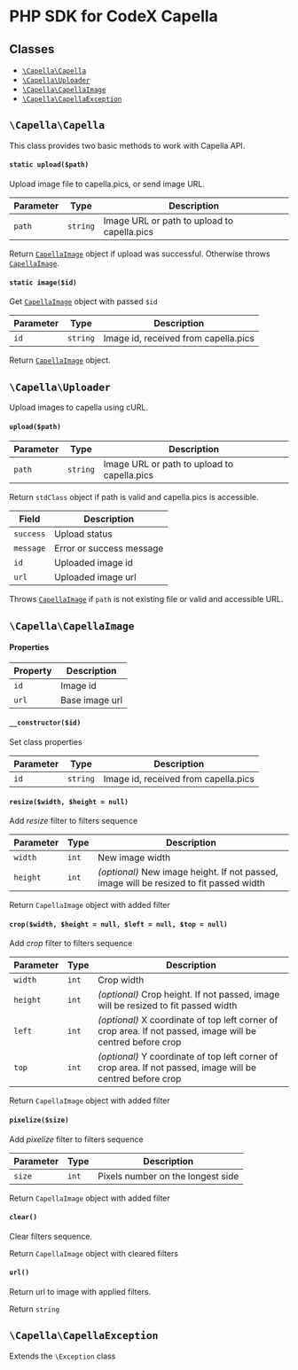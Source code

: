 # PHP SDK for CodeX Capella 

## Classes

 - [`\Capella\Capella`](#capellacapella)
 - [`\Capella\Uploader`](#capellauploader)
 - [`\Capella\CapellaImage`](#capellacapellaimage)
 - [`\Capella\CapellaException`](#capellacapellaexception)

## `\Capella\Capella`

This class provides two basic methods to work with Capella API.
 
 #### `static upload($path)`
 
 Upload image file to capella.pics, or send image URL.
 
| Parameter | Type | Description |
| --------- | ---- | ----------- |
| `path`    | `string` | Image URL or path to upload to capella.pics |


Return [`CapellaImage`](#capellacapellaimage) object if upload was successful.
Otherwise throws [`CapellaImage`](#capellacapellaexception).  

#### `static image($id)`

Get [`CapellaImage`](#capellacapellaimage) object with passed `$id`

| Parameter | Type     | Description |
| --------- | -------- | ----------- |
| `id`      | `string` | Image id, received from capella.pics |

Return [`CapellaImage`](#capellacapellaimage) object.

## `\Capella\Uploader`

Upload images to capella using cURL.

#### `upload($path)`
| Parameter | Type     | Description |
| --------- | -------- | ----------- |
| `path`    | `string` | Image URL or path to upload to capella.pics |


Return `stdClass` object if path is valid and capella.pics is accessible.

| Field     | Description |
| --------- | ----------- |
| `success` | Upload status |
| `message` | Error or success message |
| `id`      | Uploaded image id |
| `url`     | Uploaded image url |

Throws [`CapellaImage`](#capellacapellaexception) if `path` is not existing file or valid and accessible URL. 

## `\Capella\CapellaImage`

#### Properties

| Property | Description |
| -------- | ----------- |
| `id`     | Image id    |
| `url`    | Base image url |


#### `__constructor($id)`

Set class properties

| Parameter | Type     | Description |
| --------- | -------- | ----------- |
| `id`      | `string` | Image id, received from capella.pics |

#### `resize($width, $height = null)`

Add _resize_ filter to filters sequence

| Parameter | Type     | Description      |
| --------- | -------- | ---------------- |
| `width`   | `int`    | New image width  |
| `height`  | `int`    | _(optional)_ New image height. If not passed, image will be resized to fit passed width |

Return `CapellaImage` object with added filter

#### `crop($width, $height = null, $left = null, $top = null)`

Add _crop_ filter to filters sequence

| Parameter | Type     | Description      |
| --------- | -------- | ---------------- |
| `width`   | `int`    | Crop width       |
| `height`  | `int`    | _(optional)_ Crop height. If not passed, image will be resized to fit passed width |
| `left`    | `int`    | _(optional)_ X coordinate of top left corner of crop area. If not passed, image will be centred before crop |
| `top`     | `int`    | _(optional)_ Y coordinate of top left corner of crop area. If not passed, image will be centred before crop |

Return `CapellaImage` object with added filter

#### `pixelize($size)`

Add _pixelize_ filter to filters sequence

| Parameter | Type     | Description |
| --------- | -------- | ----------- |
| `size`    | `int`    | Pixels number on the longest side|

Return `CapellaImage` object with added filter

#### `clear()`

Clear filters sequence.

Return `CapellaImage` object with cleared filters

#### `url()`

Return url to image with applied filters.

Return `string`


## `\Capella\CapellaException`

Extends the `\Exception` class
